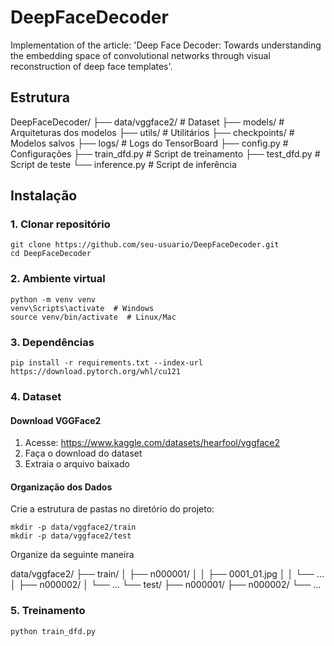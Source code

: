 # DeepFaceDecoder
Implementation of the article: 'Deep Face Decoder: Towards understanding the embedding space of convolutional networks through visual reconstruction of deep face templates'.

## Estrutura

DeepFaceDecoder/
├── data/vggface2/          # Dataset
├── models/                 # Arquiteturas dos modelos
├── utils/                  # Utilitários
├── checkpoints/           # Modelos salvos
├── logs/                  # Logs do TensorBoard
├── config.py              # Configurações
├── train_dfd.py          # Script de treinamento
├── test_dfd.py           # Script de teste
└── inference.py          # Script de inferência

## Instalação

### 1. Clonar repositório
```
git clone https://github.com/seu-usuario/DeepFaceDecoder.git
cd DeepFaceDecoder
```

### 2. Ambiente virtual

```
python -m venv venv
venv\Scripts\activate  # Windows
source venv/bin/activate  # Linux/Mac
```

### 3. Dependências

```
pip install -r requirements.txt --index-url https://download.pytorch.org/whl/cu121
```

### 4. Dataset

#### Download VGGFace2

1. Acesse: https://www.kaggle.com/datasets/hearfool/vggface2
2. Faça o download do dataset
3. Extraia o arquivo baixado

#### Organização dos Dados

Crie a estrutura de pastas no diretório do projeto:

```
mkdir -p data/vggface2/train
mkdir -p data/vggface2/test
```
Organize da seguinte maneira

data/vggface2/
├── train/
│   ├── n000001/
│   │   ├── 0001_01.jpg
│   │   └── ...
│   ├── n000002/
│   └── ...
└── test/
    ├── n000001/
    ├── n000002/
    └── ...
    
### 5. Treinamento

```
python train_dfd.py
```

